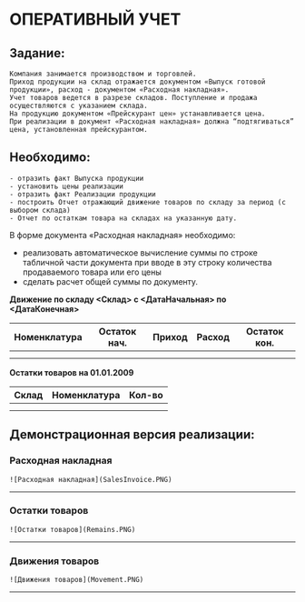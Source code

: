 # ОПЕРАТИВНЫЙ УЧЕТ

## Задание:     
	Компания занимается производством и торговлей. 
	Приход продукции на склад отражается документом «Выпуск готовой продукции», расход - документом «Расходная накладная». 
	Учет товаров ведется в разрезе складов. Поступление и продажа осуществляются с указанием склада.
	На продукцию документом «Прейскурант цен» устанавливается цена.
	При реализации в документ «Расходная накладная» должна “подтягиваться” цена, установленная прейскурантом.  

## Необходимо:
	- отразить факт Выпуска продукции
	- установить цены реализации
	- отразить факт Реализации продукции 
	- построить Отчет отражающий движение товаров по складу за период (с выбором склада)
	- Отчет по остаткам товара на складах на указанную дату.  

В форме документа «Расходная накладная» необходимо:
- реализовать автоматическое вычисление суммы по строке табличной части документа при вводе в эту строку количества продаваемого товара или его цены
- сделать расчет общей суммы по документу.


**Движение по складу <Склад> с <ДатаНачальная> по <ДатаКонечная>**

| Номенклатура | Остаток нач. | Приход  | Расход  | Остаток кон. | 
| ------------ | ------------ | ------- | ------- | ------------ |
|              |              |         |         |              |
|              |              |         |         |              |


**Остатки товаров на 01.01.2009**

| Склад | Номенклатура | Кол-во  | 
| ----- | ------------ | ------- |
|       |              |         |
|       |              |         |
  

## Демонстрационная версия реализации: 

### Расходная накладная

```
![Расходная накладная](SalesInvoice.PNG)  
```

---

### Остатки товаров

```
![Остатки товаров](Remains.PNG)  
```

---

### Движения товаров

```
![Движения товаров](Movement.PNG)
```

---

